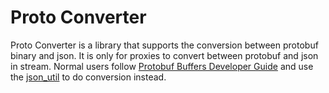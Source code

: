 # Proto Converter

Proto Converter is a library that supports the conversion between protobuf binary and json. It is only for proxies to convert between protobuf and json in stream. Normal users follow [Protobuf Buffers Developer Guide](https://protobuf.dev/) and use the [json_util](https://protobuf.dev/reference/cpp/api-docs/google.protobuf.util.json_util) to do conversion instead.
